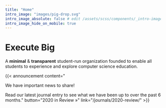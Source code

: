 ```yaml
---
title: "Home"
intro_image: "images/pig-drop.svg"
intro_image_absolute: false # edit /assets/scss/components/_intro-image.scss for full control
intro_image_hide_on_mobile: true
---
```


# Execute Big

A **minimal** & **transparent** student-run organization founded to enable all students to experience and explore computer science education. 

<!-- Announcement Block -->
{{< announcement content="<p class='title'>We have important news to share!</p> Read our latest journal entry to see what we have been up to over the past 6 months." button="2020 in Review »" link="/journals/2020-review/" >}}